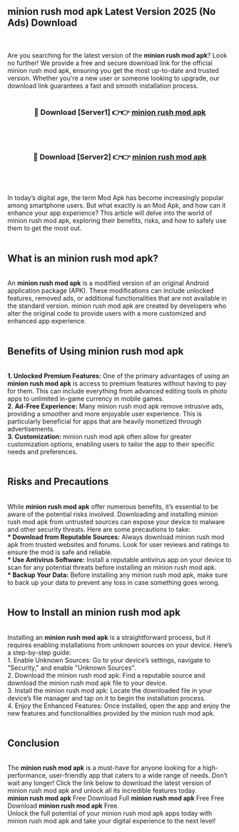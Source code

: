 ## minion rush mod apk Latest Version 2025 (No Ads) Download
<br><br>
Are you searching for the latest version of the <strong>minion rush mod apk</strong>? Look no further! We provide a free and secure download link for the official minion rush mod apk, ensuring you get the most up-to-date and trusted version. Whether you're a new user or someone looking to upgrade, our download link guarantees a fast and smooth installation process.
<br>
<br>
<div align="center">
<h3>🔴 Download [Server1] 👉👉 <a href="https://modyolo.store/minion_rush_mod_apk">minion rush mod apk</a></h3><br>
<br>
<h3>🔴 Download [Server2] 👉👉 <a href="https://modyolo.store/minion_rush_mod_apk">minion rush mod apk</a></h3><br>
</div>
<br>
<br>
In today’s digital age, the term Mod Apk has become increasingly popular among smartphone users. But what exactly is an Mod Apk, and how can it enhance your app experience? This article will delve into the world of minion rush mod apk, exploring their benefits, risks, and how to safely use them to get the most out.
<br>
<br>
<h2>What is an minion rush mod apk?</h2>
<br>
An <strong>minion rush mod apk</strong> is a modified version of an original Android application package (APK). These modifications can include unlocked features, removed ads, or additional functionalities that are not available in the standard version. minion rush mod apk are created by developers who alter the original code to provide users with a more customized and enhanced app experience.
<br>
<br>
<h2>Benefits of Using minion rush mod apk</h2>
<br>
<strong> 1. Unlocked Premium Features:</strong> One of the primary advantages of using an <strong>minion rush mod apk</strong> is access to premium features without having to pay for them. This can include everything from advanced editing tools in photo apps to unlimited in-game currency in mobile games.
<br>
<strong> 2. Ad-Free Experience:</strong> Many minion rush mod apk remove intrusive ads, providing a smoother and more enjoyable user experience. This is particularly beneficial for apps that are heavily monetized through advertisements.
<br>
<strong> 3. Customization:</strong> minion rush mod apk often allow for greater customization options, enabling users to tailor the app to their specific needs and preferences.
<br>
<br>
<h2>Risks and Precautions</h2>
<br>
While <strong>minion rush mod apk</strong> offer numerous benefits, it’s essential to be aware of the potential risks involved. Downloading and installing minion rush mod apk from untrusted sources can expose your device to malware and other security threats. Here are some precautions to take:
<br>
<strong> * Download from Reputable Sources:</strong> Always download minion rush mod apk from trusted websites and forums. Look for user reviews and ratings to ensure the mod is safe and reliable.
<br>
<strong> * Use Antivirus Software:</strong> Install a reputable antivirus app on your device to scan for any potential threats before installing an minion rush mod apk.
<br>
<strong> * Backup Your Data:</strong> Before installing any minion rush mod apk, make sure to back up your data to prevent any loss in case something goes wrong.
<br>
<br>
<h2>How to Install an minion rush mod apk</h2>
<br>
Installing an <strong>minion rush mod apk</strong> is a straightforward process, but it requires enabling installations from unknown sources on your device. Here’s a step-by-step guide:
<br>
 1. Enable Unknown Sources: Go to your device’s settings, navigate to "Security," and enable "Unknown Sources".
<br>
 2. Download the minion rush mod apk: Find a reputable source and download the minion rush mod apk file to your device.
<br>
 3. Install the minion rush mod apk: Locate the downloaded file in your device’s file manager and tap on it to begin the installation process.
<br>
 4. Enjoy the Enhanced Features: Once installed, open the app and enjoy the new features and functionalities provided by the minion rush mod apk.
<br>
<br>
<h2><strong>Conclusion</strong></h2>
<br>
The <strong>minion rush mod apk</strong> is a must-have for anyone looking for a high-performance, user-friendly app that caters to a wide range of needs. Don’t wait any longer! Click the link below to download the latest version of minion rush mod apk and unlock all its incredible features today.
<br>
<strong>minion rush mod apk</strong> Free Download Full <strong>minion rush mod apk</strong> Free Free Download <strong>minion rush mod apk</strong> Free.
<br>
Unlock the full potential of your minion rush mod apk apps today with minion rush mod apk and take your digital experience to the next level!

